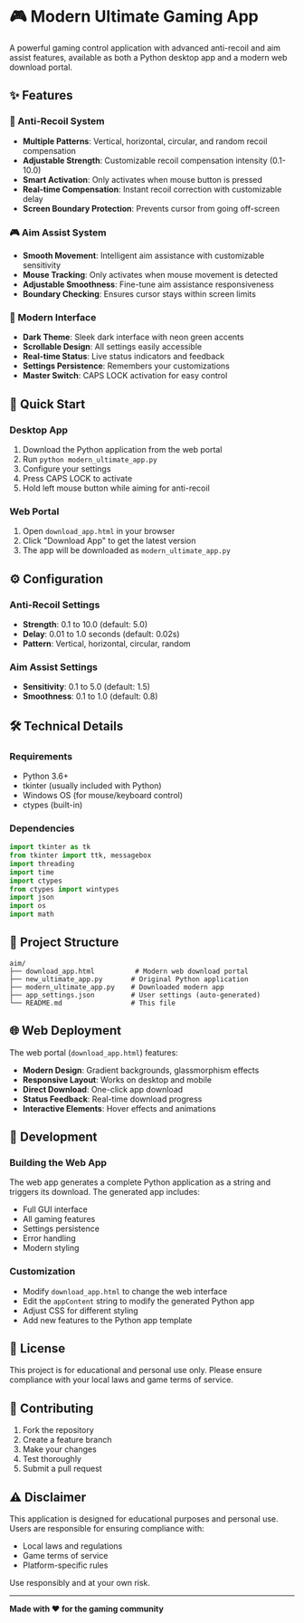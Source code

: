 # 🎮 Modern Ultimate Gaming App

A powerful gaming control application with advanced anti-recoil and aim assist features, available as both a Python desktop app and a modern web download portal.

## ✨ Features

### 🎯 Anti-Recoil System
- **Multiple Patterns**: Vertical, horizontal, circular, and random recoil compensation
- **Adjustable Strength**: Customizable recoil compensation intensity (0.1-10.0)
- **Smart Activation**: Only activates when mouse button is pressed
- **Real-time Compensation**: Instant recoil correction with customizable delay
- **Screen Boundary Protection**: Prevents cursor from going off-screen

### 🎮 Aim Assist System
- **Smooth Movement**: Intelligent aim assistance with customizable sensitivity
- **Mouse Tracking**: Only activates when mouse movement is detected
- **Adjustable Smoothness**: Fine-tune aim assistance responsiveness
- **Boundary Checking**: Ensures cursor stays within screen limits

### 🎨 Modern Interface
- **Dark Theme**: Sleek dark interface with neon green accents
- **Scrollable Design**: All settings easily accessible
- **Real-time Status**: Live status indicators and feedback
- **Settings Persistence**: Remembers your customizations
- **Master Switch**: CAPS LOCK activation for easy control

## 🚀 Quick Start

### Desktop App
1. Download the Python application from the web portal
2. Run `python modern_ultimate_app.py`
3. Configure your settings
4. Press CAPS LOCK to activate
5. Hold left mouse button while aiming for anti-recoil

### Web Portal
1. Open `download_app.html` in your browser
2. Click "Download App" to get the latest version
3. The app will be downloaded as `modern_ultimate_app.py`

## ⚙️ Configuration

### Anti-Recoil Settings
- **Strength**: 0.1 to 10.0 (default: 5.0)
- **Delay**: 0.01 to 1.0 seconds (default: 0.02s)
- **Pattern**: Vertical, horizontal, circular, random

### Aim Assist Settings
- **Sensitivity**: 0.1 to 5.0 (default: 1.5)
- **Smoothness**: 0.1 to 1.0 (default: 0.8)

## 🛠️ Technical Details

### Requirements
- Python 3.6+
- tkinter (usually included with Python)
- Windows OS (for mouse/keyboard control)
- ctypes (built-in)

### Dependencies
```python
import tkinter as tk
from tkinter import ttk, messagebox
import threading
import time
import ctypes
from ctypes import wintypes
import json
import os
import math
```

## 📁 Project Structure
```
aim/
├── download_app.html          # Modern web download portal
├── new_ultimate_app.py       # Original Python application
├── modern_ultimate_app.py    # Downloaded modern app
├── app_settings.json         # User settings (auto-generated)
└── README.md                 # This file
```

## 🌐 Web Deployment

The web portal (`download_app.html`) features:
- **Modern Design**: Gradient backgrounds, glassmorphism effects
- **Responsive Layout**: Works on desktop and mobile
- **Direct Download**: One-click app download
- **Status Feedback**: Real-time download progress
- **Interactive Elements**: Hover effects and animations

## 🔧 Development

### Building the Web App
The web app generates a complete Python application as a string and triggers its download. The generated app includes:
- Full GUI interface
- All gaming features
- Settings persistence
- Error handling
- Modern styling

### Customization
- Modify `download_app.html` to change the web interface
- Edit the `appContent` string to modify the generated Python app
- Adjust CSS for different styling
- Add new features to the Python app template

## 📝 License

This project is for educational and personal use only. Please ensure compliance with your local laws and game terms of service.

## 🤝 Contributing

1. Fork the repository
2. Create a feature branch
3. Make your changes
4. Test thoroughly
5. Submit a pull request

## ⚠️ Disclaimer

This application is designed for educational purposes and personal use. Users are responsible for ensuring compliance with:
- Local laws and regulations
- Game terms of service
- Platform-specific rules

Use responsibly and at your own risk.

---

**Made with ❤️ for the gaming community** 